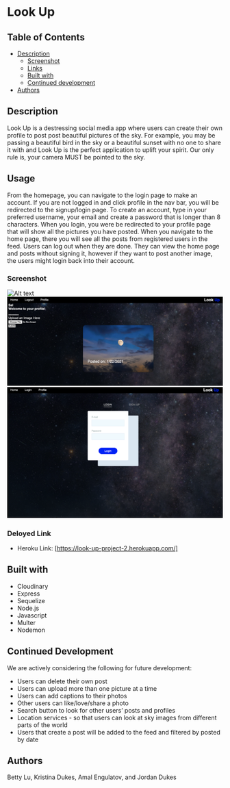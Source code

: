 # Look Up

## Table of Contents

- [Description](#description)
  - [Screenshot](#screenshot)
  - [Links](#links)
  - [Built with](#built-with)
  - [Continued development](#continued-development)
- [Authors](#authors)

## Description
Look Up is a destressing social media app where users can create their own profile to post post beautiful pictures of the sky. For example, you may be passing a beautiful bird in the sky or a beautiful sunset with no one to share it with and Look Up is the perfect application to uplift your spirit. Our only rule is, your camera MUST be pointed to the sky.

## Usage
From the homepage, you can navigate to the login page to make an account. If you are not logged in and click profile in the nav bar, you will be redirected to the signup/login page. To create an account, type in your preferred username, your email and create a password that is longer than 8 characters. When you login, you were be redirected to your profile page that will show all the pictures you have posted. When you navigate to the home page, there you will see all the posts from registered users in the feed. Users can log out when they are done. They can view the home page and posts without signing it, however if they want to post another image, the users might login back into their account.

### Screenshot
![Alt text](screenshots/home.png "Homepage")
![Alt text](screenshots/profile.png "Profile")
![Alt text](screenshots/login.png "Login")

### Deloyed Link
- Heroku Link: [https://look-up-project-2.herokuapp.com/]

## Built with
* Cloudinary 
* Express
* Sequelize
* Node.js
* Javascript
* Multer
* Nodemon

## Continued Development
We are actively considering the following for future development:

* Users can delete their own post
* Users can upload more than one picture at a time
* Users can add captions to their photos 
* Other users can like/love/share a photo 
* Search button to look for other users’ posts and profiles
* Location services - so that users can look at sky images from different parts of the world
* Users that create a post will be added to the feed and filtered by posted by date 

## Authors
  Betty Lu, Kristina Dukes, Amal Engulatov, and Jordan Dukes